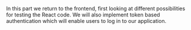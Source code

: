 In this part we return to the frontend, first looking at different possibilities for testing the React code. We will also implement token based authentication which will enable users to log in to our application.